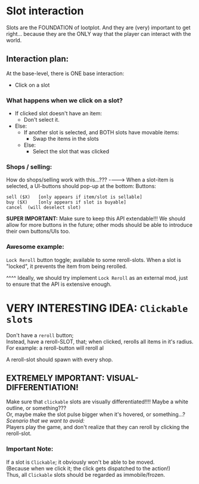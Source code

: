 

# Slot interaction
Slots are the FOUNDATION of lootplot.
And they are (very) important to get right... 
because they are the ONLY way that the player can interact with the world.


## Interaction plan:
At the base-level, there is ONE base interaction:
- Click on a slot

### What happens when we click on a slot?
- If clicked slot doesn't have an item: 
    - Don't select it.
- Else:
    - If another slot is selected, and BOTH slots have movable items:
        - Swap the items in the slots
    - Else: 
        - Select the slot that was clicked



### Shops / selling:
How do shops/selling work with this...???
---->
When a slot-item is selected, a UI-buttons should pop-up at the bottom:
Buttons:
```
sell ($X)   [only appears if item/slot is sellable]
buy ($X)    [only appears if slot is buyable]
cancel  (will deselect slot)
```
**SUPER IMPORTANT:**
Make sure to keep this API extendable!!!
We should allow for more buttons in the future;
other mods should be able to introduce their own buttons/UIs too.

### Awesome example:
`Lock Reroll` button toggle; available to some reroll-slots.
When a slot is "locked", it prevents the item from being rerolled.

^^^^ Ideally, we should try implement `Lock Reroll` as an external mod,
just to ensure that the API is extensive enough.





# VERY INTERESTING IDEA: `Clickable slots`
Don't have a `reroll` button;  
Instead, have a reroll-SLOT, that; when clicked,
rerolls all items in it's radius.   
For example: a reroll-button will reroll al

A reroll-slot should spawn with every shop.

## EXTREMELY IMPORTANT: VISUAL-DIFFERENTIATION!
Make sure that `clickable` slots are visually differentiated!!!!
Maybe a white outline, or something???  
Or, maybe make the slot pulse bigger when it's hovered, or something...?
*Scenario that we want to avoid:*  
Players play the game, and don't realize that they can reroll 
by clicking the reroll-slot.

### Important Note:
If a slot is `Clickable`; it obviously won't be able to be moved.  
(Because when we click it; the click gets dispatched to the action!)  
Thus, all `Clickable` slots should be regarded as immobile/frozen.

